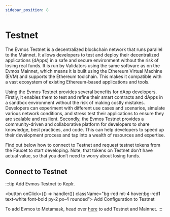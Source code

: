 ```yaml
---
sidebar_position: 8
---
```


# Testnet


The Evmos Testnet is a decentralized blockchain network
that runs parallel to the Mainnet.
It allows developers to test and deploy their decentralized applications (dApps)
in a safe and secure environment without the risk of losing real funds.
It is run by Validators using the same software as on the Evmos Mainnet,
which means it is built using the Ethereum Virtual Machine (EVM)
and supports the Ethereum toolchain.
This makes it compatible with a vast ecosystem
of existing Ethereum-based applications and tools.

Using the Evmos Testnet provides several benefits for dApp developers.
Firstly, it enables them to test and refine their smart contracts
and dApps in a sandbox environment without the risk of making costly mistakes.
Developers can experiment with different use cases and scenarios,
simulate various network conditions,
and stress test their applications to ensure they are scalable and resilient.
Secondly, the Evmos Testnet provides a community-driven
and collaborative platform for developers to share knowledge, best practices, and code.
This can help developers to speed up their development process
and tap into a wealth of resources and expertise.

Find out below how to connect to Testnet
and request testnet tokens from the Faucet to start developing.
Note, that tokens on Testnet don’t have actual value,
so that you don’t need to worry about losing funds.

## Connect to Testnet

:::tip
Add Evmos Testnet to Keplr.

<button onClick={() => handler()} className="bg-red mt-4 hover:bg-red1 text-white font-bold py-2 px-4 rounded">
Add Configuration to Testnet
</button>

To add Evmos to Metamask, head over [here](https://chainlist.org/?testnets=true&search=evmos) to add Testnet and Mainnet.
:::
